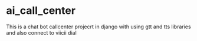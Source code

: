 # ai_call_center
This is a chat bot callcenter projecrt in django with using gtt and tts libraries and also connect to viicii dial
